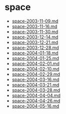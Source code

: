 <!-- TITLE: space -->
<!-- SUBTITLE: Logs for space -->

# space

* [space-2003-11-09.md](space/space-2003-11-09.md)
* [space-2003-11-16.md](space/space-2003-11-16.md)
* [space-2003-11-30.md](space/space-2003-11-30.md)
* [space-2003-12-14.md](space/space-2003-12-14.md)
* [space-2003-12-21.md](space/space-2003-12-21.md)
* [space-2003-12-28.md](space/space-2003-12-28.md)
* [space-2004-01-18.md](space/space-2004-01-18.md)
* [space-2004-01-25.md](space/space-2004-01-25.md)
* [space-2004-02-01.md](space/space-2004-02-01.md)
* [space-2004-02-10.md](space/space-2004-02-10.md)
* [space-2004-02-29.md](space/space-2004-02-29.md)
* [space-2004-03-16.md](space/space-2004-03-16.md)
* [space-2004-03-21.md](space/space-2004-03-21.md)
* [space-2004-03-28.md](space/space-2004-03-28.md)
* [space-2004-04-04.md](space/space-2004-04-04.md)
* [space-2004-04-26.md](space/space-2004-04-26.md)
* [space-2004-05-16.md](space/space-2004-05-16.md)
